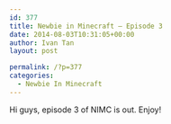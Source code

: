 ```yaml
---
id: 377
title: Newbie in Minecraft – Episode 3
date: 2014-08-03T10:31:05+00:00
author: Ivan Tan
layout: post

permalink: /?p=377
categories:
  - Newbie In Minecraft
---
```

Hi guys, episode 3 of NIMC is out. Enjoy!
